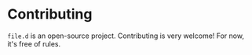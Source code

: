 # Contributing
`file.d` is an open-source project. Contributing is very welcome! For now, it's free of rules.
